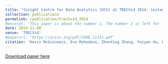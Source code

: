 ```yaml
---
title: "Insight Centre for Data Analytics (DCU) at TRECVid 2014: instance search and semantic indexing tasks"
collection: publications
permalink: /publication/treckvid_2014
#excerpt: 'This paper is about the number 1. The number 2 is left for future work.'
date: 2014-11-08
venue: 'TRECVid'
#paperurl: 'https://arxiv.org/pdf/2008.11151.pdf'
citation: 'Kevin McGuinness, Eva Mohedano, ZhenXing Zhang, Feiyan Hu, Rami Abatal, Cathal Gurrin, Noel O'Connor, Alan F Smeaton, Amaia Salvador Aguilera, Xavier Giró Nieto, Carles Ventura. &quot;Insight Centre for Data Analytics (DCU) at TRECVid 2014: instance search and semantic indexing tasks.&quot; <i>TRECVid Workshop 2014</i>. '
---
```

<!--- This paper is about the number 1. The number 2 is left for future work.-->
[Download paper here](http://doras.dcu.ie/20287/1/TRECVid_2014.pdf)

<!--- Recommended citation: Your Name, You. (2009). "Paper Title Number 1." <i>Journal 1</i>. 1(1) .-->
